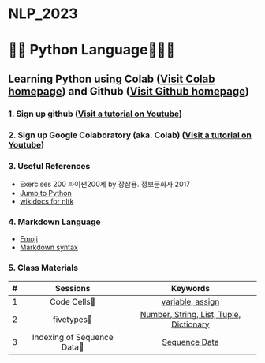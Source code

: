 # NLP_2023

# 🐹🍦 **Python Language**🍓🍦🍑

## **Learning Python** using **Colab** ([Visit Colab homepage](https://colab.research.google.com/?utm_source=scs-index)) and **Github** ([Visit Github homepage](https://github.com/))

### **1. Sign up github** ([Visit a tutorial on Youtube](https://www.youtube.com/watch?v=c-NikCpec7U))
### **2. Sign up Google Colaboratory** (aka. Colab) ([Visit a tutorial on Youtube](https://www.youtube.com/watch?v=2X_EU18OeYM))

### **3. Useful References**
- Exercises 200 파이썬200제 by 장삼용. 정보문화사 2017
- [Jump to Python](https://wikidocs.net/book/1)
- [wikidocs for nltk](https://wikidocs.net/21667)

### **4. Markdown Language**
* [Emoji](https://gist.github.com/rxaviers/7360908)
* [Markdown syntax](https://www.markdownguide.org/basic-syntax/)

### **5. Class Materials**
| # | Sessions | Keywords |
|:--:|:--:|:--:|
| 1 | Code Cells🍓 | [variable, assign](https://github.com/jgh0707/NLP_2023/blob/main/1_CodeCells_Basic.ipynb)|
| 2 | fivetypes🍓 | [Number, String, List, Tuple, Dictionary](https://github.com/jgh0707/NLP_2023/blob/main/2_FiveTypesofData.ipynb)|
| 3 |  Indexing of Sequence Data🍓 | [Sequence Data](https://github.com/jgh0707/NLP_2023/blob/main/3_Indexing_Slicing.ipynb)|

